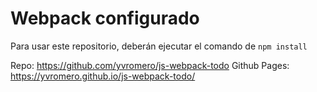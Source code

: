# Webpack configurado

Para usar este repositorio, deberán ejecutar el comando de ```npm install```

Repo: https://github.com/yvromero/js-webpack-todo
Github Pages: https://yvromero.github.io/js-webpack-todo/
